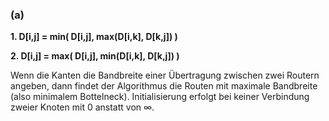 ### (a)

**1. D[i,j] = min( D[i,j], max(D[i,k], D[k,j]) )**



**2. D[i,j] = max( D[i,j], min(D[i,k], D[k,j]) )**

Wenn die Kanten die Bandbreite einer Übertragung zwischen zwei Routern angeben, dann findet der Algorithmus die Routen mit maximale Bandbreite (also minimalem Bottelneck). Initialisierung erfolgt bei keiner Verbindung zweier Knoten mit 0 anstatt von ∞.